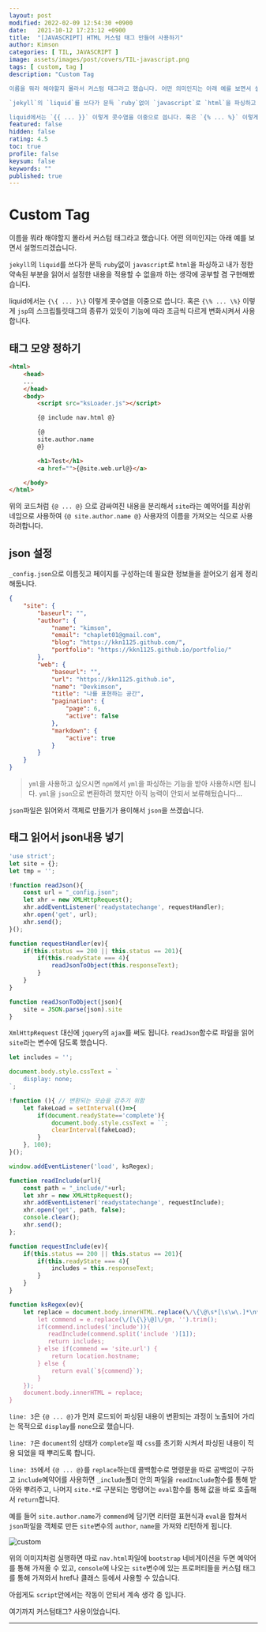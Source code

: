 ```yaml
---
layout: post
modified: 2022-02-09 12:54:30 +0900
date:   2021-10-12 17:23:12 +0900
title:  "[JAVASCRIPT] HTML 커스텀 태그 만들어 사용하기"
author: Kimson
categories: [ TIL, JAVASCRIPT ]
image: assets/images/post/covers/TIL-javascript.png
tags: [ custom, tag ]
description: "Custom Tag

이름을 뭐라 해야할지 몰라서 커스텀 태그라고 했습니다. 어떤 의미인지는 아래 예를 보면서 설명드리겠습니다.

`jekyll`의 `liquid`를 쓰다가 문득 `ruby`없이 `javascript`로 `html`을 파싱하고 내가 정한 약속된 부분을 읽어서 설정한 내용을 적용할 수 없을까 하는 생각에 공부할 겸 구현해봤습니다.

liquid에서는 `{{ ... }}` 이렇게 콧수염을 이중으로 씁니다. 혹은 `{% ... %}` 이렇게 `jsp`의 스크립틀릿태그의 종류가 있듯이 기능에 따라 조금씩 다르게 변화시켜서 사용합니다."
featured: false
hidden: false
rating: 4.5
toc: true
profile: false
keysum: false
keywords: ""
published: true
---
```


# Custom Tag

이름을 뭐라 해야할지 몰라서 커스텀 태그라고 했습니다. 어떤 의미인지는 아래 예를 보면서 설명드리겠습니다.

`jekyll`의 `liquid`를 쓰다가 문득 `ruby`없이 `javascript`로 `html`을 파싱하고 내가 정한 약속된 부분을 읽어서 설정한 내용을 적용할 수 없을까 하는 생각에 공부할 겸 구현해봤습니다.

liquid에서는 `{\{ ... }\}` 이렇게 콧수염을 이중으로 씁니다. 혹은 `{\% ... \%}` 이렇게 `jsp`의 스크립틀릿태그의 종류가 있듯이 기능에 따라 조금씩 다르게 변화시켜서 사용합니다.

## 태그 모양 정하기

```html
<html>
    <head>
    ...
    </head>
    <body>
        <script src="ksLoader.js"></script>

        {@ include nav.html @}

        {@
        site.author.name
        @}

        <h1>Test</h1>
        <a href="">{@site.web.url@}</a>

    </body>
</html>
```

위의 코드처럼 `{@ ... @}` 으로 감싸여진 내용을 분리해서 `site`라는 예약어를 최상위 네임으로 사용하여 `{@ site.author.name @}` 사용자의 이름을 가져오는 식으로 사용하려합니다.

## json 설정

`_config.json`으로 이름짓고 페이지를 구성하는데 필요한 정보들을 끌어오기 쉽게 정리해둡니다.

```json
{
    "site": {
        "baseurl": "",
        "author": {
            "name": "kimson",
            "email": "chaplet01@gmail.com",
            "blog": "https://kkn1125.github.com/",
            "portfolio": "https://kkn1125.github.io/portfolio/"
        },
        "web": {
            "baseurl": "",
            "url": "https://kkn1125.github.io",
            "name": "Devkimson",
            "title": "나를 표현하는 공간",
            "pagination": {
                "page": 6,
                "active": false
            },
            "markdown": {
                "active": true
            }
        }
    }
}
```

> `yml`을 사용하고 싶으시면 `npm`에서 `yml`을 파싱하는 기능을 받아 사용하시면 됩니다. `yml`을 `json`으로 변환하려 했지만 아직 능력이 안되서 보류해뒀습니다...

`json`파일은 읽어와서 객체로 만들기가 용이해서 `json`을 쓰겠습니다.

## 태그 읽어서 json내용 넣기

```javascript
'use strict';
let site = {};
let tmp = '';

!function readJson(){
    const url = "_config.json";
    let xhr = new XMLHttpRequest();
    xhr.addEventListener('readystatechange', requestHandler);
    xhr.open('get', url);
    xhr.send();
}();

function requestHandler(ev){
    if(this.status == 200 || this.status == 201){
        if(this.readyState === 4){
            readJsonToObject(this.responseText);
        }
    }
}

function readJsonToObject(json){
    site = JSON.parse(json).site
}
```

`XmlHttpRequest` 대신에 `jquery`의 `ajax`를 써도 됩니다. `readJson`함수로 파일을 읽어 `site`라는 변수에 담도록 했습니다.

```javascript
let includes = '';

document.body.style.cssText = `
    display: none;
`;

!function (){ // 변환되는 모습을 감추기 위함
    let fakeLoad = setInterval(()=>{
        if(document.readyState=='complete'){
            document.body.style.cssText = ``;
            clearInterval(fakeLoad);
        }
    }, 100);
}();

window.addEventListener('load', ksRegex);

function readInclude(url){
    const path = "_include/"+url;
    let xhr = new XMLHttpRequest();
    xhr.addEventListener('readystatechange', requestInclude);
    xhr.open('get', path, false);
    console.clear();
    xhr.send();
};

function requestInclude(ev){
    if(this.status == 200 || this.status == 201){
        if(this.readyState === 4){
            includes = this.responseText;
        }
    }
}

function ksRegex(ev){
    let replace = document.body.innerHTML.replace(\/\{\@\s*[\s\w\.]*\n*\s*\@\}\/gim, e=>{
        let commend = e.replace(\/[\{\}\@]\/gm, '').trim();
        if(commend.includes('include')){
           readInclude(commend.split('include ')[1]);
           return includes;
        } else if(commend == 'site.url') {
            return location.hostname;
        } else {
            return eval(`${commend}`);
        }
    });
    document.body.innerHTML = replace;
}
```

`line: 3`은 `{@ ... @}`가 먼저 로드되어 파싱된 내용이 변환되는 과정이 노출되어 가리는 목적으로 `display`를 `none`으로 했습니다.

`line: 7`은 `document`의 상태가 `complete`일 때 `css`를 초기화 시켜서 파싱된 내용이 적용 되었을 때 뿌리도록 합니다.

`line: 35`에서 `{@ ... @}`를 `replace`하는데 콜백함수로 명령문을 따로 공백없이 구하고 `include`예약어를 사용하면 `_include`폴더 안의 파일을 `readInclude`함수를 통해 받아와 뿌려주고, 나머지 `site.*`로 구분되는 명령어는 `eval`함수를 통해 값을 바로 호출해서 `return`합니다.

예를 들어 `site.author.name`가 `commend`에 담기면 리터럴 표현식과 `eval`을 합쳐서 `json`파일을 객체로 만든 `site`변수의 `author`, `name`을 가져와 리턴하게 됩니다.

![custom]({{site.baseurl}}/assets/images/post/customTag/custom01.png)

위의 이미지처럼 실행하면 따로 `nav.html`파일에 `bootstrap` 네비게이션을 두면 예약어를 통해 가져올 수 있고, `console`에 나오는 `site`변수에 있는 프로퍼티들을 커스텀 태그를 통해 가져와서 href나 클래스 등에서 사용할 수 있습니다.

아쉽게도 `script`안에서는 작동이 안되서 계속 생각 중 입니다.

여기까지 커스텀태그? 사용이었습니다.

-----
